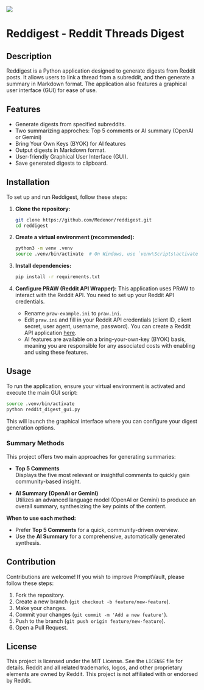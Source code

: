 ![]([https://github.com/user/banner.png](https://repository-images.githubusercontent.com/1031369014/18acd53d-4fc0-43d0-9520-0b830c9040fb)) 

# Reddigest - Reddit Threads Digest

## Description
Reddigest is a Python application designed to generate digests from Reddit posts. It allows users to link a thread from a subreddit, and then generate a summary in Markdown format. The application also features a graphical user interface (GUI) for ease of use.

## Features
*   Generate digests from specified subreddits.
*   Two summarizing approches: Top 5 comments or AI summary (OpenAI or Gemini)
*   Bring Your Own Keys (BYOK) for AI features
*   Output digests in Markdown format.
*   User-friendly Graphical User Interface (GUI).
*   Save generated digests to clipboard.

## Installation

To set up and run Reddigest, follow these steps:

1.  **Clone the repository:**
    ```bash
    git clone https://github.com/Medenor/reddigest.git
    cd reddigest
    ```

2.  **Create a virtual environment (recommended):**
    ```bash
    python3 -m venv .venv
    source .venv/bin/activate  # On Windows, use `venv\Scripts\activate`
    ```

3.  **Install dependencies:**
    ```bash
    pip install -r requirements.txt
    ```

4.  **Configure PRAW (Reddit API Wrapper):**
    This application uses PRAW to interact with the Reddit API. You need to set up your Reddit API credentials.
    *   Rename `praw-example.ini` to `praw.ini`.
    *   Edit `praw.ini` and fill in your Reddit API credentials (client ID, client secret, user agent, username, password). You can create a Reddit API application [here](https://www.reddit.com/prefs/apps).
    *   AI features are available on a bring-your-own-key (BYOK) basis, meaning you are responsible for any associated costs with enabling and using these features.

## Usage

To run the application, ensure your virtual environment is activated and execute the main GUI script:

```bash
source .venv/bin/activate
python reddit_digest_gui.py
```

This will launch the graphical interface where you can configure your digest generation options.

### Summary Methods

This project offers two main approaches for generating summaries:

- **Top 5 Comments**  
  Displays the five most relevant or insightful comments to quickly gain community-based insight.

- **AI Summary (OpenAI or Gemini)**  
  Utilizes an advanced language model (OpenAI or Gemini) to produce an overall summary, synthesizing the key points of the content.

**When to use each method:**  
- Prefer **Top 5 Comments** for a quick, community-driven overview.  
- Use the **AI Summary** for a comprehensive, automatically generated synthesis.

## Contribution

Contributions are welcome! If you wish to improve PromptVault, please follow these steps:

1.  Fork the repository.
2.  Create a new branch (`git checkout -b feature/new-feature`).
3.  Make your changes.
4.  Commit your changes (`git commit -m 'Add a new feature'`).
5.  Push to the branch (`git push origin feature/new-feature`).
6.  Open a Pull Request.

## License

This project is licensed under the MIT License. See the `LICENSE` file for details.
Reddit and all related trademarks, logos, and other proprietary elements are owned by Reddit. This project is not affiliated with or endorsed by Reddit.
